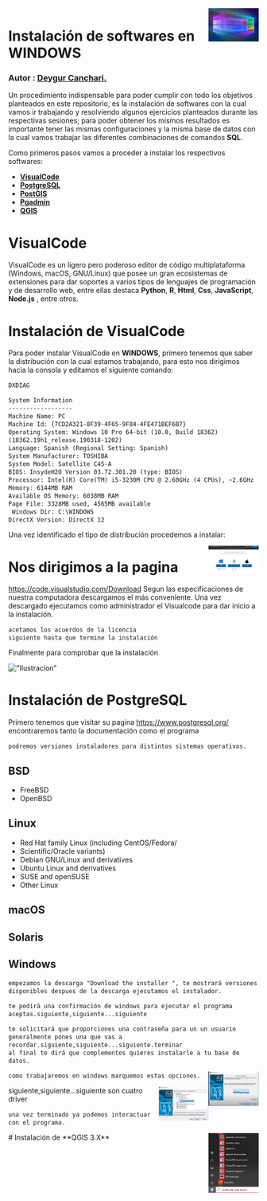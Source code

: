 <img src="../Img/screenshot/windows.png" align="right" width = 20% />

# Instalación de softwares en WINDOWS


### Autor : <a href= 'https://github.com/deygurc'>Deygur Canchari.</a>
Un procedimiento indispensable para poder cumplir con todo los objetivos planteados en este repositorio, es la instalación de softwares con la cual vamos ir trabajando y resolviendo algunos ejercicios planteados durante las respectivas sesiones;  para poder obtener los mismos resultados 
es importante tener las mismas configuraciones y la misma base de datos con la cual vamos trabajar las diferentes combinaciones de comandos **SQL**.

Como primeros pasos vamos a proceder a instalar los respectivos softwares: 

* [**VisualCode**](https://code.visualstudio.com)
* [**PostgreSQL**](https://www.postgresql.org)
* [**PostGIS**](https://postgis.net)
* [**Pgadmin**](https://www.pgadmin.org) 
* [**QGIS**](https://qgis.org/es/site/) 

# VisualCode 
VisualCode es un ligero pero poderoso editor de código multiplataforma (Windows, macOS, GNU/Linux) que posee un gran ecosistemas de extensiones para dar soportes a varios tipos de lenguajes de programación y de desarrollo web, entre ellas destaca **Python**, **R**, **Html**, **Css**, **JavaScript**, **Node.js** , entre otros.

# Instalación de VisualCode
Para poder instalar VisualCode en **WINDOWS**, primero tenemos que saber la distribución con la cual estamos trabajando, para esto nos dirigimos hacia la consola y editamos el siguiente comando:

```
DXDIAG
```

```
System Information
------------------
Machine Name: PC
Machine Id: {7CD2A321-8F39-4F65-9F84-4FE471BEF6B7}
Operating System: Windows 10 Pro 64-bit (10.0, Build 18362) (18362.19h1_release.190318-1202)
Language: Spanish (Regional Setting: Spanish)
System Manufacturer: TOSHIBA
System Model: Satellite C45-A
BIOS: InsydeH2O Version 03.72.301.20 (type: BIOS)
Processor: Intel(R) Core(TM) i5-3230M CPU @ 2.60GHz (4 CPUs), ~2.6GHz
Memory: 6144MB RAM
Available OS Memory: 6038MB RAM
Page File: 3328MB used, 4565MB available
 Windows Dir: C:\WINDOWS
DirectX Version: DirectX 12
```
Una vez identificado el tipo de distribución procedemos a instalar: 

<img src="../Img/screenshot/PAGINA WEB.png" align="right" width = 20% />

# Nos dirigimos a la pagina
https://code.visualstudio.com/Download
Segun las especificaciones de nuestra computadora descargamos el más conveniente. Una vez descargado ejecutamos como administrador el Visualcode para dar inicio a la instalación.
```
acetamos los acuerdos de la licencia
siguiente hasta que termine la instalación
```
Finalmente para comprobar que la instalación 

!["Ilustracion"](https://docs.microsoft.com/es-es/dotnet/core/tutorials/media/with-visual-studio-code/vs-code-open-folder.png)

# Instalación de PostgreSQL
Primero tenemos que visitar su pagina https://www.postgresql.org/
encontraremos tanto la documentación como el programa
```
podremos versiones instaladores para distintos sistemas operativos.
```

## BSD
* FreeBSD
* OpenBSD
## Linux
* Red Hat family Linux (including CentOS/Fedora/
* Scientific/Oracle variants)
* Debian GNU/Linux and derivatives
* Ubuntu Linux and derivatives
* SUSE and openSUSE
* Other Linux
## macOS
## Solaris
## Windows

```
empezamos la descarga "Download the installer ", te mostrará versiones disponibles despues de la descarga ejecutamos el instalador.
```
```
te pedirá una confirmación de windows para ejecutar el programa aceptas.siguiente,siguiente...siguiente
```
```
te solicitará que proporciones una contraseña para un un usuario generalmente pones una que vas a recordar.siguiente,siguiente...siguiente.terminar
al final te dirá que complementos quieres instalarle a tu base de datos.
```
<img src="../Img/screenshot/complemento.png" align="right" width = 20% />

```
como trabajaremos en windows marquemos estas opciones.
```
<img src="../Img/screenshot/parawindows.png" align="right" width = 20% />
siguiente,siguiente...siguiente son cuatro driver

 ```
 una vez terminado ya podemos interactuar con el programa.
 ```
<img src="../Img/screenshot/interactuar.png" align="right" width = 20% />
# Instalación de **QGIS 3.X**





